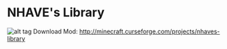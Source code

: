 # NHAVE's Library
![alt tag](http://media-elerium.cursecdn.com/attachments/30/867/logo.png)
Download Mod: http://minecraft.curseforge.com/projects/nhaves-library
